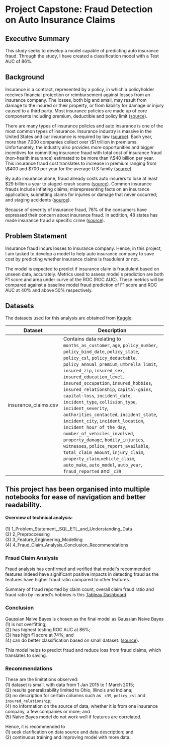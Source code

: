 # Project Capstone: Fraud Detection on Auto Insurance Claims 

## Executive Summary
This study seeks to develop a model capable of predicting auto insurance fraud. Through the study, I have created a classification model with a Test AUC of 86%.


## Background

Insurance is a contract, represented by a policy, in which a policyholder receives financial protection or reimbursement against losses from an insurance company. The losses, both big and small, may result from damage to the insured or their property, or from liability for damage or injury caused to a third party. Most insurance policies are made up of core components including premium, deductible and policy limit ([source](https://www.investopedia.com/terms/i/insurance.asp)). 

There are many types of insurance policies and auto insurance is one of the most common types of insurance. Insurance industry is massive in the United States and car insurance is required by law ([source](https://www.investopedia.com/terms/i/insurance.asp)). Each year, more than 7,000 companies collect over \\$1 trillion in premiums. Unfortunately, the industry also provides more opportunities and bigger incentives for committing insurance fraud with total cost of insurance fraud (non-health insurance) estimated to be more than \\$40 billion per year. This insurance fraud cost translates to increase in premium ranging from \\$400 and \$700 per year for the average U.S family ([source](https://www.fbi.gov/stats-services/publications/insurance-fraud)).

By auto insurance alone, fraud already costs auto insurers to lose at least $29 billion a year to staged-crash scams ([source](https://www.fbi.gov/stats-services/publications/insurance-fraud)). Common insurance frauds include inflating claims; misrepresenting facts on an insurance application; submitting claims for injuries or damage that never occurred; and staging accidents ([source](https://www.iii.org/article/background-on-insurance-fraud)).

Because of severity of insurance fraud, 78% of the consumers have expressed their concern about insurance fraud. In addition, 48 states has made insurance fraud a specific crime ([source](https://insurancefraud.org/fraud-stats)).


## Problem Statement

Insurance fraud incurs losses to insurance company. Hence, in this project, I am tasked to develop a model to help auto insurance company to save cost by predicting whether insurance claims is fraudulent or not.

The model is expected to predict if insurance claim is fraudulent based on unseen data, accurately. Metrics used to assess model's prediction are both F1 score and area under curve of the ROC (ROC AUC). These metrics will be compared against a baseline model fraud prediction of F1 score and ROC AUC at 40% and above 50% respectively. 


## Datasets

The datasets used for this analysis are obtained from [Kaggle](https://www.kaggle.com/datasets/buntyshah/auto-insurance-claims-data):

| Dataset | Description |
|---|---|
| insurance_claims.csv | Contains data relating to `months_as_customer`, `age`, `policy_number`, `policy_bind_date`, `policy_state`, `policy_csl`, `policy_deductable`, `policy_annual_premium`, `umbrella_limit`, `insured_zip`, `insured_sex`, `insured_education_level`, `insured_occupation`, `insured_hobbies`, `insured_relationship`, `capital-gains`, `capital-loss`, `incident_date`, `incident_type`, `collision_type`, `incident_severity`, `authorities_contacted`, `incident_state`, `incident_city`, `incident_location`, `incident_hour_of_the_day`, `number_of_vehicles_involved`, `property_damage`, `bodily_injuries`, `witnesses`, `police_report_available`, `total_claim_amount`, `injury_claim`, `property_claim`,`vehicle_claim`, `auto_make`, `auto_model`, `auto_year`, `fraud_reported` and `_c39` |


## This project has been organised into multiple notebooks for ease of navigation and better readability.

#### Overview of technical analysis: 

(1) 1_Problem_Statement,_SQL_ETL_and_Understanding_Data <br>
(2) 2_Preproccessing <br>
(3) 3_Feature_Engineering_Modelling <br>
(4) 4_Fraud_Claim_Analysis_Conclusion_Recommendations

### Fraud Claim Analysis
Fraud analysis has confirmed and verified that model's recommended features indeed have significant positive impacts in detecting fraud as the features have higher fraud ratio compared to other features.

Summary of fraud reported by claim count, overall claim fraud ratio and fraud ratio by insured's hobbies is this [Tableau Dashboard](https://public.tableau.com/app/profile/gerald.chin/viz/fraud_detection_on_auto_insurance_claim/fraud_detection_on_auto_insurance_claim_overview_of_fraud).

### Conclusion
Gaussian Naive Bayes is chosen as the final model as Gaussian Naive Bayes <br>
(1) is not overfitting;   
(2) has highest testing ROC AUC at 86%;  
(3) has high f1 score at 74%; and <br>
(4) can do better classification based on small dataset. ([source](https://www.educba.com/naive-bayes-vs-logistic-regression)).

This model helps to predict fraud and reduce loss from fraud claims, which translates to saving.

### Recommendations
These are the limitations observed: <br>
(1) dataset is small, with data from 1 Jan 2015 to 1 March 2015; <br>
(2) results generalizability limited to Ohio, Illinois and Indiana; <br>
(3) no description for certain columns such as `_c39`, `policy_csl` and `insured_relationship`; <br>
(4) no information on the source of data, whether it is from one insurance company, a few companies or more; and <br>
(5) Naïve Bayes model do not work well if features are correlated.

Hence, it is recommended to <br>
(1) seek clarification on data source and data description; and <br>
(2) continuous training and improving model with more data. 
